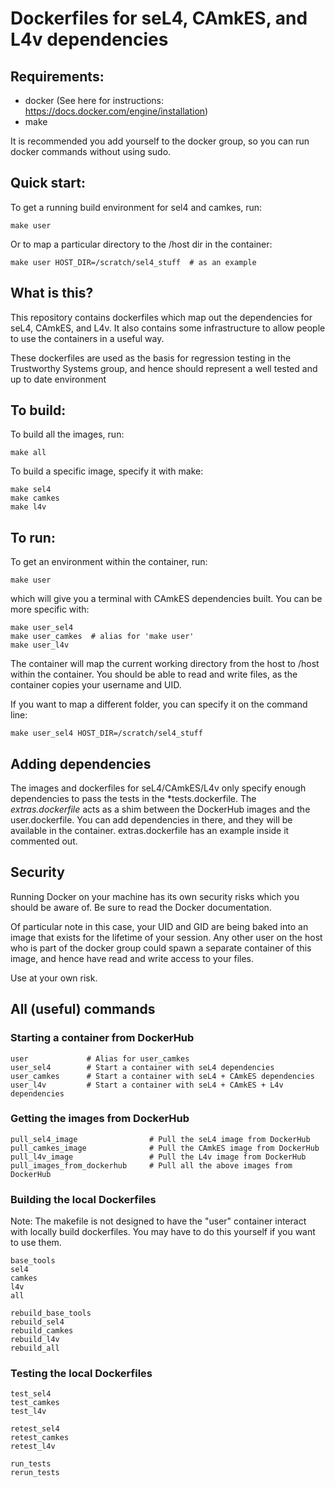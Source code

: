 # Dockerfiles for seL4, CAmkES, and L4v dependencies

## Requirements:

 * docker (See here for instructions: https://docs.docker.com/engine/installation)
 * make

It is recommended you add yourself to the docker group, so you can run docker commands without using sudo.


## Quick start:
To get a running build environment for sel4 and camkes, run:

    make user

Or to map a particular directory to the /host dir in the container:

    make user HOST_DIR=/scratch/sel4_stuff  # as an example


## What is this?
This repository contains dockerfiles which map out the dependencies for seL4, CAmkES, and L4v. It also contains some infrastructure to allow people to use the containers in a useful way.

These dockerfiles are used as the basis for regression testing in the Trustworthy Systems group, and hence should represent a well tested and up to date environment


## To build:
To build all the images, run:

    make all

To build a specific image, specify it with make:

    make sel4
    make camkes
    make l4v


## To run:
To get an environment within the container, run:

    make user

which will give you a terminal with CAmkES dependencies built. You can be more specific with:

    make user_sel4
    make user_camkes  # alias for 'make user'
    make user_l4v

The container will map the current working directory from the host to /host within the container. You should be able to read and write files, as the container copies your username and UID.

If you want to map a different folder, you can specify it on the command line:

    make user_sel4 HOST_DIR=/scratch/sel4_stuff


## Adding dependencies
The images and dockerfiles for seL4/CAmkES/L4v only specify enough dependencies to pass the tests in the \*tests.dockerfile. The *extras.dockerfile* acts as a shim between the DockerHub images and the user.dockerfile. You can add dependencies in there, and they will be available in the container. extras.dockerfile has an example inside it commented out.


## Security
Running Docker on your machine has its own security risks which you should be aware of. Be sure to read the Docker documentation.

Of particular note in this case, your UID and GID are being baked into an image that exists for the lifetime of your session. Any other user on the host who is part of the docker group could spawn a separate container of this image, and hence have read and write access to your files.

Use at your own risk.

## All (useful) commands

### Starting a container from DockerHub
    user             # Alias for user_camkes
    user_sel4        # Start a container with seL4 dependencies
    user_camkes      # Start a container with seL4 + CAmkES dependencies
    user_l4v         # Start a container with seL4 + CAmkES + L4v dependencies

### Getting the images from DockerHub
    pull_sel4_image                # Pull the seL4 image from DockerHub 
    pull_camkes_image              # Pull the CAmkES image from DockerHub 
    pull_l4v_image                 # Pull the L4v image from DockerHub 
    pull_images_from_dockerhub     # Pull all the above images from DockerHub 

### Building the local Dockerfiles
Note: The makefile is not designed to have the "user" container interact with locally build dockerfiles. You may have to do this yourself if you want to use them.

    base_tools                  
    sel4                        
    camkes                      
    l4v                         
    all
    
    rebuild_base_tools          
    rebuild_sel4                
    rebuild_camkes              
    rebuild_l4v                 
    rebuild_all                 

### Testing the local Dockerfiles
    test_sel4
    test_camkes                 
    test_l4v
    
    retest_sel4                 
    retest_camkes               
    retest_l4v                  
    
    run_tests                   
    rerun_tests                 
